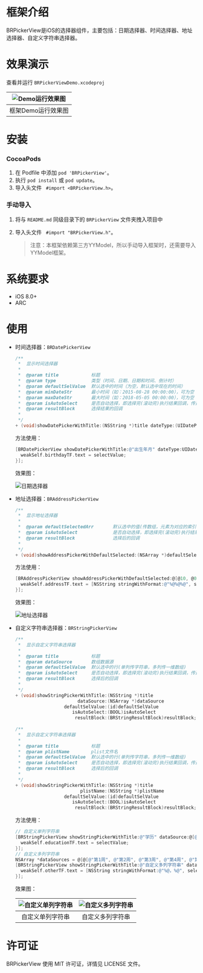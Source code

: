 # 框架介绍
BRPickerView是iOS的选择器组件，主要包括：日期选择器、时间选择器、地址选择器、自定义字符串选择器。

# 效果演示

查看并运行 `BRPickerViewDemo.xcodeproj`

| ![Demo运行效果图](https://github.com/borenfocus/BRPickerView/blob/master/BRPickerViewDemo/%E6%95%88%E6%9E%9C%E5%9B%BE.gif) |
| :--------------------------------------: |
|               框架Demo运行效果图                |

# 安装

### CocoaPods

1. 在 Podfile 中添加 `pod 'BRPickerView'`。
2. 执行 `pod install` 或 `pod update`。
3. 导入头文件 ` #import <BRPickerView.h>`。

### 手动导入

1. 将与 `README.md` 同级目录下的 `BRPickerView` 文件夹拽入项目中

2. 导入头文件 ` #import "BRPickerView.h"`。

   > 注意：本框架依赖第三方YYModel，所以手动导入框架时，还需要导入YYModel框架。

# 系统要求

- iOS 8.0+
- ARC

# 使用

- 时间选择器：`BRDatePickerView`

  ```objective-c
  /**
   *  显示时间选择器
   *
   *  @param title            标题
   *  @param type             类型（时间、日期、日期和时间、倒计时）
   *  @param defaultSelValue  默认选中的时间（为空，默认选中现在的时间）
   *  @param minDateStr       最小时间（如：2015-08-28 00:00:00），可为空
   *  @param maxDateStr       最大时间（如：2018-05-05 00:00:00），可为空
   *  @param isAutoSelect     是否自动选择，即选择完(滚动完)执行结果回调，传选择的结果值
   *  @param resultBlock      选择结果的回调
   *
   */
  + (void)showDatePickerWithTitle:(NSString *)title dateType:(UIDatePickerMode)type defaultSelValue:(NSString *)defaultSelValue minDateStr:(NSString *)minDateStr maxDateStr:(NSString *)maxDateStr isAutoSelect:(BOOL)isAutoSelect resultBlock:(BRDateResultBlock)resultBlock;
  ```

  方法使用：

  ```objective-c
  [BRDatePickerView showDatePickerWithTitle:@"出生年月" dateType:UIDatePickerModeDate defaultSelValue:weakSelf.birthdayTF.text minDateStr:@"" maxDateStr:[NSDate currentDateString] isAutoSelect:YES resultBlock:^(NSString *selectValue) {
  	weakSelf.birthdayTF.text = selectValue;
  }];
  ```

  效果图：

  ![日期选择器](https://github.com/borenfocus/BRPickerView/blob/master/BRPickerViewDemo/%E5%87%BA%E7%94%9F%E5%B9%B4%E6%9C%88.gif)

- 地址选择器：`BRAddressPickerView`

  ```objective-c
  /**
   *  显示地址选择器
   *
   *  @param defaultSelectedArr       默认选中的值(传数组，元素为对应的索引值。如：@[@10, @1, @1])
   *  @param isAutoSelect             是否自动选择，即选择完(滚动完)执行结果回调，传选择的结果值
   *  @param resultBlock              选择后的回调
   *
   */
  + (void)showAddressPickerWithDefaultSelected:(NSArray *)defaultSelectedArr isAutoSelect:(BOOL)isAutoSelect resultBlock:(BRAddressResultBlock)resultBlock;
  ```

  方法使用：

  ```objective-c
  [BRAddressPickerView showAddressPickerWithDefaultSelected:@[@10, @0, @3] isAutoSelect:YES resultBlock:^(NSArray *selectAddressArr) {
  	weakSelf.addressTF.text = [NSString stringWithFormat:@"%@%@%@", selectAddressArr[0], selectAddressArr[1], selectAddressArr[2]];
  }];
  ```

  效果图：

  ![地址选择器](https://github.com/borenfocus/BRPickerView/blob/master/BRPickerViewDemo/%E5%9C%B0%E5%9D%80.gif)

- 自定义字符串选择器：`BRStringPickerView`

  ```objective-c
  /**
   *  显示自定义字符串选择器
   *
   *  @param title            标题
   *  @param dataSource       数组数据源
   *  @param defaultSelValue  默认选中的行(单列传字符串，多列传一维数组)
   *  @param isAutoSelect     是否自动选择，即选择完(滚动完)执行结果回调，传选择的结果值
   *  @param resultBlock      选择后的回调
   *
   */
  + (void)showStringPickerWithTitle:(NSString *)title
                         dataSource:(NSArray *)dataSource
                    defaultSelValue:(id)defaultSelValue
                       isAutoSelect:(BOOL)isAutoSelect
                        resultBlock:(BRStringResultBlock)resultBlock;
                        
  /**
   *  显示自定义字符串选择器
   *
   *  @param title            标题
   *  @param plistName        plist文件名
   *  @param defaultSelValue  默认选中的行(单列传字符串，多列传一维数组)
   *  @param isAutoSelect     是否自动选择，即选择完(滚动完)执行结果回调，传选择的结果值
   *  @param resultBlock      选择后的回调
   *
   */
  + (void)showStringPickerWithTitle:(NSString *)title
                          plistName:(NSString *)plistName
                    defaultSelValue:(id)defaultSelValue
                       isAutoSelect:(BOOL)isAutoSelect
                        resultBlock:(BRStringResultBlock)resultBlock;
  ```

  方法使用：

  ```objective-c
  // 自定义单列字符串
  [BRStringPickerView showStringPickerWithTitle:@"学历" dataSource:@[@"大专以下", @"大专", @"本科", @"硕士", @"博士", @"博士后"] defaultSelValue:@"本科" isAutoSelect:YES resultBlock:^(id selectValue) {
  	weakSelf.educationTF.text = selectValue;
  }];
  // 自定义多列字符串
  NSArray *dataSources = @[@[@"第1周", @"第2周", @"第3周", @"第4周", @"第5周", @"第6周", @"第7周"], @[@"第1天", @"第2天", @"第3天", @"第4天", @"第5天", @"第6天", @"第7天"]];
  [BRStringPickerView showStringPickerWithTitle:@"自定义多列字符串" dataSource:dataSources defaultSelValue:@[@"第3周", @"第3天"] isAutoSelect:YES resultBlock:^(id selectValue) {
  	weakSelf.otherTF.text = [NSString stringWithFormat:@"%@，%@", selectValue[0], selectValue[1]];
  }];
  ```

  效果图：

  | ![自定义单列字符串](https://github.com/borenfocus/BRPickerView/blob/master/BRPickerViewDemo/%E8%87%AA%E5%AE%9A%E4%B9%89%E5%8D%95%E5%88%97%E5%AD%97%E7%AC%A6%E4%B8%B2.gif) | ![自定义多列字符串](https://github.com/borenfocus/BRPickerView/blob/master/BRPickerViewDemo/%E8%87%AA%E5%AE%9A%E4%B9%89%E5%A4%9A%E5%88%97%E5%AD%97%E7%AC%A6%E4%B8%B2.gif) |
  | :--------------------------------------: | :--------------------------------------: |
  |                 自定义单列字符串                 |                 自定义多列字符串                 |

# 许可证

BRPickerView 使用 MIT 许可证，详情见 LICENSE 文件。